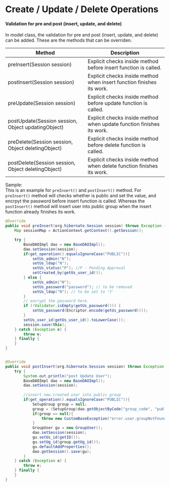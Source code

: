 # Create / Update / Delete Operations

#### Validation for pre and post (insert, update, and delete)

In model class, the validation for pre and post (insert, update, and delete) can be added. These are the methods that can be overriden.

| Method 									         | Description                                                            |
| -------------------------------------------------- | ---------------------------------------------------------------------- |
| preInsert(Session session)                         | Explicit checks inside method before insert function is called.		  |
| postInsert(Session session)                        | Explicit checks inside method when insert function finishes its work.  |
| preUpdate(Session session)                         | Explicit checks inside method before update function is called.		  |
| postUpdate(Session session, Object updatingObject) | Explicit checks inside method when update function finishes its work.  |
| preDelete(Session session, Object deletingObject)  | Explicit checks inside method before delete function is called.		  |
| postDelete(Session session, Object deletingObject) | Explicit checks inside method when delete function finishes its work.  |

Sample: <br>
This is an example for `preInsert()` and `postInsert()` method. For `preInsert()` method will checks whether is public and set the value, and encrpyt the password before insert function is called.
Whereas the `postInsert()` method will insert user into public group when the insert function already finishes its work.
```java
@Override
public void preInsert(org.hibernate.Session session) throws Exception {
	Map sessionMap = ActionContext.getContext().getSession();

	try {
		BaseDAOImpl dao = new BaseDAOImpl();
		dao.setSession(session);
		if(get_operation().equalsIgnoreCase("PUBLIC")){
			setUs_admin("N");
			setUs_ldap("N");
			setUs_status("P"); //P - Pending Approval
			setCreated_by(getUs_user_id());
		} else {
			setUs_admin("N");
			setUs_password("password"); // to be removed
			setUs_ldap("N"); // to be set to 'Y'
		}
		// encrypt the password here.
		if (!Validator.isEmpty(getUs_password())) {
			setUs_password(Encriptor.encode(getUs_password()));
		}
		setUs_user_id(getUs_user_id().toLowerCase());
		session.save(this);
	} catch (Exception e) {
		throw e;
	} finally {
	}
}


@Override
public void postInsert(org.hibernate.Session session) throws Exception {
	try {
		System.out.println("post Update User");
		BaseDAOImpl dao = new BaseDAOImpl();
		dao.setSession(session);
		
		//insert new created user into public group
		if(get_operation().equalsIgnoreCase("PUBLIC")){
			SetupGroup group = null;
			group = (SetupGroup)dao.getObjectByCode("group_code", "publicUser", new SetupGroup());
			if(group == null){
				throw new CustomBaseException("error.user.groupNotFound");
			}
			GroupUser gu = new GroupUser();
			dao.setSession(session);
			gu.setUs_id(getID());
			gu.setUg_id(group.getUg_id());
			gu.defaultAddProperties();
			dao.getSession().save(gu);
		}
	} catch (Exception e) {
		throw e;
	} finally {
	}
}
```